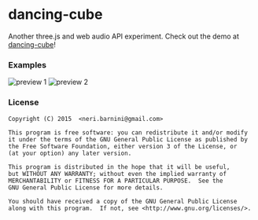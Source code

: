 # dancing-cube

Another three.js and web audio API experiment.
Check out the demo at [dancing-cube](http://dancing-cube.neribarnini.me/)!

### Examples

![preview 1](http://i.imgur.com/MIDvTSO.png)
![preview 2](http://i.imgur.com/RmLKDC3.png)

### License

```
Copyright (C) 2015  <neri.barnini@gmail.com>

This program is free software: you can redistribute it and/or modify
it under the terms of the GNU General Public License as published by
the Free Software Foundation, either version 3 of the License, or
(at your option) any later version.

This program is distributed in the hope that it will be useful,
but WITHOUT ANY WARRANTY; without even the implied warranty of
MERCHANTABILITY or FITNESS FOR A PARTICULAR PURPOSE.  See the
GNU General Public License for more details.

You should have received a copy of the GNU General Public License
along with this program.  If not, see <http://www.gnu.org/licenses/>.
```
